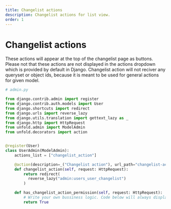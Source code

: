 ```yaml
---
title: Changelist actions
description: Changelist actions for list view.
order: 1
---
```


# Changelist actions

These actions will appear at the top of the changelist page as buttons. Please not that these actions are not displayed in the actions dropdown which is provided by default in Django. Changelist action will not reciver any queryset or object ids, because it is meant to be used for general actions for given model.

```python
# admin.py

from django.contrib.admin import register
from django.contrib.auth.models import User
from django.shortcuts import redirect
from django.urls import reverse_lazy
from django.utils.translation import gettext_lazy as _
from django.http import HttpRequest
from unfold.admin import ModelAdmin
from unfold.decorators import action


@register(User)
class UserAdmin(ModelAdmin):
    actions_list = ["changelist_action"]

    @action(description=_("Changelist action"), url_path="changelist-action", permissions=["changelist_action"])
    def changelist_action(self, request: HttpRequest):
        return redirect(
          reverse_lazy("admin:users_user_changelist")
        )

    def has_changelist_action_permission(self, request: HttpRequest):
        # Write your own bussiness logic. Code below will always display an action.
        return True
```
